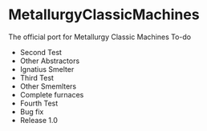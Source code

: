 # MetallurgyClassicMachines
The official port for Metallurgy Classic Machines
To-do

- Second Test
- Other Abstractors
- Ignatius Smelter
- Third Test
- Other Smemlters
- Complete furnaces
- Fourth Test
- Bug fix
- Release 1.0
